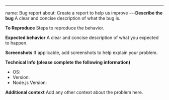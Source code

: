 ---
name: Bug report
about: Create a report to help us improve
---**Describe the bug**
A clear and concise description of what the bug is.

**To Reproduce**
Steps to reproduce the behavior.

**Expected behavior**
A clear and concise description of what you expected to happen.

**Screenshots**
If applicable, add screenshots to help explain your problem.

**Technical Info (please complete the following information)**

- OS:
- Version:
- Node.js Version:

**Additional context**
Add any other context about the problem here.
